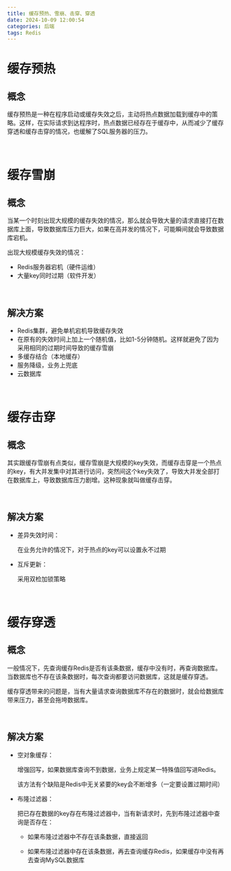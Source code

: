 ```yaml
---
title: 缓存预热、雪崩、击穿、穿透
date: 2024-10-09 12:00:54
categories: 后端
tags: Redis
---
```


# 缓存预热

## 概念

缓存预热是一种在程序启动或缓存失效之后，主动将热点数据加载到缓存中的策略。这样，在实际请求到达程序时，热点数据已经存在于缓存中，从而减少了缓存穿透和缓存击穿的情况，也缓解了SQL服务器的压力。

<br />

# 缓存雪崩

## 概念

当某一个时刻出现大规模的缓存失效的情况，那么就会导致大量的请求直接打在数据库上面，导致数据库压力巨大，如果在高并发的情况下，可能瞬间就会导致数据库宕机。

出现大规模缓存失效的情况：

* Redis服务器宕机（硬件运维）
* 大量key同时过期（软件开发）

<br />

## 解决方案

* Redis集群，避免单机宕机导致缓存失效
* 在原有的失效时间上加上一个随机值，比如1-5分钟随机。这样就避免了因为采用相同的过期时间导致的缓存雪崩
* 多缓存结合（本地缓存）
* 服务降级，业务上兜底
* 云数据库

<br />

# 缓存击穿

## 概念

其实跟缓存雪崩有点类似，缓存雪崩是大规模的key失效，而缓存击穿是一个热点的key，有大并发集中对其进行访问，突然间这个key失效了，导致大并发全部打在数据库上，导致数据库压力剧增。这种现象就叫做缓存击穿。

<br />

## 解决方案

* 差异失效时间：

  在业务允许的情况下，对于热点的key可以设置永不过期

* 互斥更新：

  采用双检加锁策略

<br />

# 缓存穿透

## 概念

一般情况下，先查询缓存Redis是否有该条数据，缓存中没有时，再查询数据库。当数据库也不存在该条数据时，每次查询都要访问数据库，这就是缓存穿透。

缓存穿透带来的问题是，当有大量请求查询数据库不存在的数据时，就会给数据库带来压力，甚至会拖垮数据库。

<br />

## 解决方案

* 空对象缓存：

  增强回写，如果数据库查询不到数据，业务上规定某一特殊值回写进Redis。

  该方法有个缺陷是Redis中无关紧要的key会不断增多（一定要设置过期时间）

* 布隆过滤器：

  把已存在数据的key存在布隆过滤器中，当有新请求时，先到布隆过滤器中查询是否存在：

  * 如果布隆过滤器中不存在该条数据，直接返回

  * 如果布隆过滤器中存在该条数据，再去查询缓存Redis，如果缓存中没有再去查询MySQL数据库

<br />
